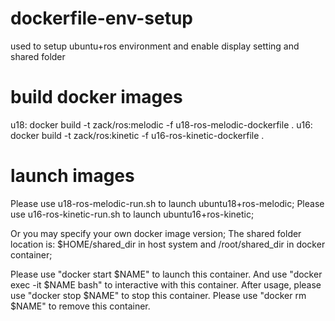 # dockerfile-env-setup
used to setup ubuntu+ros environment and enable display setting and shared folder

# build docker images
u18: docker build -t zack/ros:melodic -f u18-ros-melodic-dockerfile .
u16: docker build -t zack/ros:kinetic -f u16-ros-kinetic-dockerfile .

# launch images
Please use u18-ros-melodic-run.sh to launch ubuntu18+ros-melodic;
Please use u16-ros-kinetic-run.sh to launch ubuntu16+ros-kinetic;

Or you may specify your own docker image version;
The shared folder location is: $HOME/shared_dir in host system and /root/shared_dir in docker container;

Please use "docker start $NAME" to launch this container. 
And use "docker exec -it $NAME bash" to interactive with this container. 
After usage, please use "docker stop $NAME" to stop this container.
Please use "docker rm $NAME" to remove this container.
